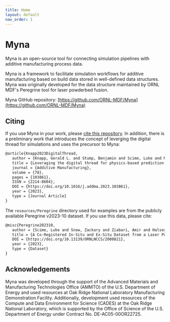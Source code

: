 ```yaml
---
title: Home
layout: default
nav_order: 1
---
```


# Myna

Myna is an open-source tool for connecting simulation pipelines with additive manufacturing process data.

Myna is a framework to facilitate simulation workflows for additive manufacturing
based on build data stored in well-defined data structures.
Myna was originally developed for the data structure maintained by ORNL
MDF's Peregrine tool for laser powderbed fusion.

Myna GitHub repository: [https://github.com/ORNL-MDF/Myna](https://github.com/ORNL-MDF/Myna)

## Citing

If you use Myna in your work, please
[cite this repository](https://zenodo.org/doi/10.5281/zenodo.13345124).
In addition, there is a preliminary work that introduces the concept of leverging the
digital thread for simulations and uses the precursor to Myna:

```tex
@article{Knapp2023DigitalThread,
   author = {Knapp, Gerald L. and Stump, Benjamin and Scime, Luke and Márquez Rossy, Andrés and Joslin, Chase and Halsey, William and Plotkowski, Alex},
   title = {Leveraging the digital thread for physics-based prediction of microstructure heterogeneity in additively manufactured parts},
   journal = {Additive Manufacturing},
   volume = {78},
   pages = {103861},
   ISSN = {2214-8604},
   DOI = {https://doi.org/10.1016/j.addma.2023.103861},
   year = {2023},
   type = {Journal Article}
}
```

The `resources/Peregrine` directory used for examples are from the publicly
available Peregrine v2023-10 dataset. If you use this data,
please cite:

```tex
@misc{Peregrine202310,
   author = {Scime, Luke and Snow, Zackary and Ziabari, Amir and Halsey, William and Joslin, Chase and Knapp, Gerry and Coleman, John and Peles, Amra and Graham, Sarah and Marquez Rossy, Andres and Duncan, Ryan and Paquit, Vincent},
   title = {A Co-Registered In-Situ and Ex-Situ Dataset from a Laser Powder Bed Fusion Additive Manufacturing Process (Peregrine v2023-10)},
   DOI = {https://doi.org/10.13139/ORNLNCCS/2008021},
   year = {2023},
   type = {Dataset}
}
```

## Acknowledgements

Myna was developed through the support of the Advanced Materials and Manufacturing
Technologies Office (AMMTO) of the U.S. Department of Energy  and used resources
at Oak Ridge National Laboratory Manufacturing Demonstration Facility. Additionally,
development used resources of the Compute and Data Environment for Science (CADES) at
the Oak Ridge National Laboratory, which is supported by the Office of Science of the
U.S. Department of Energy under Contract No. DE-AC05-00OR22725.
